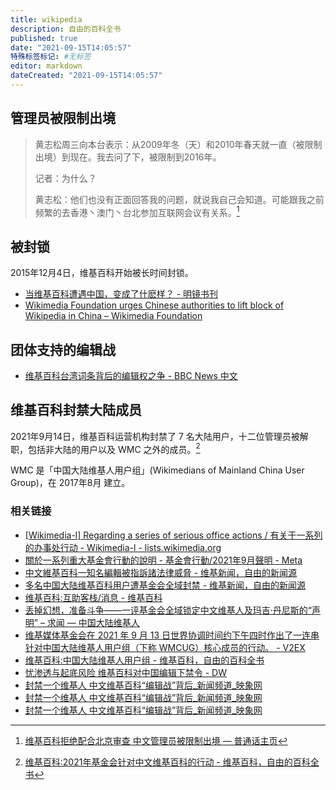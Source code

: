 ```yaml
---
title: wikipedia
description: 自由的百科全书
published: true
date: "2021-09-15T14:05:57"
特殊标签标记: #无标签
editor: markdown
dateCreated: "2021-09-15T14:05:57"
---
```


## 管理员被限制出境

> 黄志松周三向本台表示：从2009年冬（天）和2010年春天就一直（被限制出境）到现在。我去问了下，被限制到2016年。  
>
> 记者：为什么？  
>
> 黄志松：他们也没有正面回答我的问题，就说我自己会知道。可能跟我之前频繁的去香港丶澳门丶台北参加互联网会议有关系。[^sy2-0]

[^sy2-0]: [维基百科拒绝配合北京审查 中文管理员被限制出境 — 普通话主页](https://web.archive.org/web/20210906234108/https://www.rfa.org/mandarin/yataibaodao/meiti/sy2-08142013133940.html)

## 被封锁

2015年12月4日，维基百科开始被长时间封锁。

+ [当维基百科遭遇中国，变成了什麽样？ - 明镜书刊](https://web.archive.org/web/20200222174545/http://www.rfi.fr/cn/中国/20151213-当维基百科遭遇中国，变成了什麽样？)
+ [Wikimedia Foundation urges Chinese authorities to lift block of Wikipedia in China – Wikimedia Foundation](https://web.archive.org/web/20210727020234/https://wikimediafoundation.org/news/2019/05/17/wikimedia-foundation-urges-chinese-authorities-to-lift-block-of-wikipedia-in-china/)

## 团体支持的编辑战

+ [维基百科台湾词条背后的编辑权之争 - BBC News 中文](https://web.archive.org/web/20210819054827/https://www.bbc.com/zhongwen/simp/chinese-news-49958127)

## 维基百科封禁大陆成员

2021年9月14日，维基百科运营机构封禁了 7 名大陆用户，十二位管理员被解职，包括非大陆的用户以及 WMC 之外的成员。[^2021_WMFC]

[^2021_WMFC]: [维基百科:2021年基金会针对中文维基百科的行动 - 维基百科，自由的百科全书](https://web.archive.org/web/20210915062447/https://zh.wikipedia.org/zh-hans/Wikipedia:2021年基金會針對中文維基百科的行動)

WMC 是「中国大陆维基人用户组」(Wikimedians of Mainland China User Group)，在 2017年8月 建立。

### 相关链接

+ [[Wikimedia-l] Regarding a series of serious office actions / 有关于一系列的办事处行动 - Wikimedia-l - lists.wikimedia.org](https://web.archive.org/web/20210914233855/https://lists.wikimedia.org/hyperkitty/list/wikimedia-l@lists.wikimedia.org/message/6ANVSSZWOGH27OXAIN2XMJ2X7NWRVURF/)
+ [關於一系列重大基金會行動的說明 - 基金會行動/2021年9月聲明 - Meta](https://web.archive.org/web/20210914125401/https://meta.m.wikimedia.org/wiki/Office_actions/September_2021_statement/zh)
+ [中文維基百科一知名編輯被指訴諸法律威脅 - 维基新闻，自由的新闻源](https://archive.is/UOEPG "https://zh.wikinews.org/wiki/中文維基百科一知名編輯被指訴諸法律威脅")
+ [多名中国大陆维基百科用户遭基金会全域封禁 - 维基新闻，自由的新闻源](https://archive.is/0kGXv "https://zh.wikinews.org/wiki/多名中国大陆维基百科用户遭基金会全域封禁")
+ [维基百科:互助客栈/消息 - 维基百科](https://web.archive.org/web/20210915060040/https://zh.wikipedia.org/zh-hans/Wikipedia:互助客栈/消息#近期的基金会行动)
+ [丢掉幻想，准备斗争——一评基金会全域锁定中文维基人及玛吉·丹尼斯的“声明” – 求闻 — 中国大陆维基人](https://web.archive.org/web/20210915042635/https://qiuwen.wmcug.org.cn/archives/390/on-wmf-office-action-zh-1/)
+ [维基媒体基金会在 2021 年 9 月 13 日世界协调时间约下午四时作出了一连串针对中国大陆维基人用户组（下称 WMCUG）核心成员的行动。 - V2EX](https://web.archive.org/web/20210915062226/https://www.v2ex.com/t/801692)
+ [维基百科:中国大陆维基人用户组 - 维基百科，自由的百科全书](https://web.archive.org/web/20210915062030/https://zh.wikipedia.org/zh-hans/Wikipedia:中国大陆维基人用户组)
+ [忧渗透与起底风险 维基百科对中国编辑下禁令 - DW](https://web.archive.org/web/20210915074321/https://www.dw.com/zh/忧渗透与起底风险-维基百科对中国编辑下禁令/a-59185673)
+ [封禁一个维基人 中文维基百科“编辑战”背后_新闻频道_映象网](https://web.archive.org/web/20210827165139/http://news.hnr.cn/sd/201403/t20140314_878535.html)
+ [封禁一个维基人 中文维基百科“编辑战”背后_新闻频道_映象网](https://web.archive.org/web/20221009104525/http://news.hnr.cn/sd/201403/t20140314_878535_1.html)
+ [封禁一个维基人 中文维基百科“编辑战”背后_新闻频道_映象网](https://web.archive.org/web/20210915150823/https://news.hnr.cn/sd/201403/t20140314_878535_2.html)
